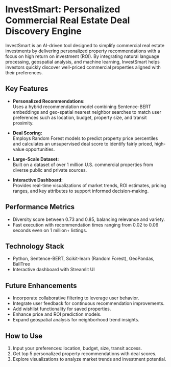 # InvestSmart: Personalized Commercial Real Estate Deal Discovery Engine

InvestSmart is an AI-driven tool designed to simplify commercial real estate investments by delivering personalized property recommendations with a focus on high return on investment (ROI). By integrating natural language processing, geospatial analysis, and machine learning, InvestSmart helps investors quickly discover well-priced commercial properties aligned with their preferences.

## Key Features

- **Personalized Recommendations:**  
  Uses a hybrid recommendation model combining Sentence-BERT embeddings and geo-spatial nearest neighbor searches to match user preferences such as location, budget, property size, and transit proximity.

- **Deal Scoring:**  
  Employs Random Forest models to predict property price percentiles and calculates an unsupervised deal score to identify fairly priced, high-value opportunities.

- **Large-Scale Dataset:**  
  Built on a dataset of over 1 million U.S. commercial properties from diverse public and private sources.

- **Interactive Dashboard:**  
  Provides real-time visualizations of market trends, ROI estimates, pricing ranges, and key attributes to support informed decision-making.

## Performance Metrics

- Diversity score between 0.73 and 0.85, balancing relevance and variety.
- Fast execution with recommendation times ranging from 0.02 to 0.06 seconds even on 1 million+ listings.

## Technology Stack

- Python, Sentence-BERT, Scikit-learn (Random Forest), GeoPandas, BallTree
- Interactive dashboard with Streamlit UI

## Future Enhancements

- Incorporate collaborative filtering to leverage user behavior.
- Integrate user feedback for continuous recommendation improvements.
- Add wishlist functionality for saved properties.
- Enhance price and ROI prediction models.
- Expand geospatial analysis for neighborhood trend insights.

## How to Use

1. Input your preferences: location, budget, size, transit access.
2. Get top 5 personalized property recommendations with deal scores.
3. Explore visualizations to analyze market trends and investment potential.
